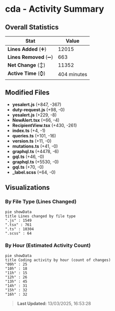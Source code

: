 # cda - Activity Summary 

## Overall Statistics

| Stat                   | Value                                                             |
| ---------------------- | ----------------------------------------------------------------- |
| **Lines Added** (➕)   | 12015                                          |
| **Lines Removed** (➖) | 663                                        |
| **Net Change** (↕)    | 11352                |
| **Active Time** (⌚)   | 404 minutes |


## Modified Files
- **yesalert.js** (+847, -367)
- **duty-request.js** (+98, -0)
- **yesalert.js** (+229, -8)
- **NewAlert.tsx** (+66, -4)
- **RecipientView.tsx** (+430, -261)
- **index.ts** (+4, -1)
- **queries.ts** (+101, -16)
- **version.ts** (+11, -0)
- **mutations.ts** (+41, -0)
- **graphql.ts** (+4478, -6)
- **gql.ts** (+46, -0)
- **graphql.ts** (+5530, -0)
- **gql.ts** (+70, -0)
- **_label.scss** (+64, -0)

## Visualizations

### By File Type (Lines Changed)

```mermaid
pie showData
title Lines changed by file type
".js" : 1549
".tsx" : 761
".ts" : 10304
".scss" : 64
```

### By Hour (Estimated Activity Count)

```mermaid
pie showData
title Coding activity by hour (count of changes)
"09h" : 25
"10h" : 18
"11h" : 15
"12h" : 26
"13h" : 45
"14h" : 31
"15h" : 32
"16h" : 32
```


> **Last Updated:** 13/03/2025, 16:53:28